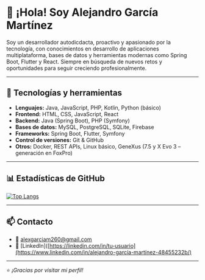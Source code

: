 # 👋 ¡Hola! Soy Alejandro García Martínez

Soy un desarrollador autodicdacta, proactivo y apasionado por la tecnología, con conocimientos en desarrollo de aplicaciones multiplataforma, bases de datos y herramientas modernas como Spring Boot, Flutter y React. Siempre en búsqueda de nuevos retos y oportunidades para seguir creciendo profesionalmente.

---

## 🚀 Tecnologías y herramientas

- **Lenguajes:** Java, JavaScript, PHP, Kotlin, Python (básico)  
- **Frontend:** HTML, CSS, JavaScript, React  
- **Backend:** Java (Spring Boot), PHP (Symfony)  
- **Bases de datos:** MySQL, PostgreSQL, SQLite, Firebase  
- **Frameworks:** Spring Boot, Flutter, Symfony  
- **Control de versiones:** Git & GitHub  
- **Otros:** Docker, REST APIs, Linux básico, GeneXus (7.5 y X Evo 3 – generación en FoxPro)

---

## 📊 Estadísticas de GitHub

[![Top Langs](https://github-readme-stats.vercel.app/api/top-langs/?username=AlejandroGarciaMartinez2000&layout=compact&theme=default)](https://github.com/AlejandroGarciaMartinez2000)

---

## 📫 Contacto

- 📧 alexgarciam260@gmail.com  
- 💼 [LinkedIn]([https://linkedin.com/in/tu-usuario](https://www.linkedin.com/in/alejandro-garcía-martínez-48455232b/)

---

⭐ _¡Gracias por visitar mi perfil!_
